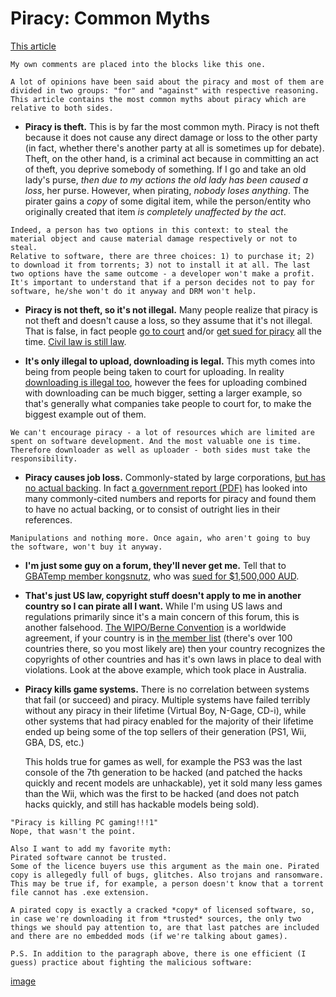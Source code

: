# Piracy: Common Myths​

[This article](https://gbatemp.net/threads/piracy-common-myths.344858/)

```
My own comments are placed into the blocks like this one.
```

```
A lot of opinions have been said about the piracy and most of them are divided in two groups: "for" and "against" with respective reasoning. This article contains the most common myths about piracy which are relative to both sides.
```

* **Piracy is theft.**
This is by far the most common myth. Piracy is not theft because it does not cause any direct damage or loss to the other party (in fact, whether there's another party at all is sometimes up for debate). Theft, on the other hand, is a criminal act because in committing an act of theft, you deprive somebody of something. If I go and take an old lady's purse, *then due to my actions the old lady has been caused a loss*, her purse. However, when pirating, *nobody loses anything*. The pirater gains a *copy* of some digital item, while the person/entity who originally created that item *is completely unaffected by the act*.


```
Indeed, a person has two options in this context: to steal the material object and cause material damage respectively or not to steal. 
Relative to software, there are three choices: 1) to purchase it; 2) to download it from torrents; 3) not to install it at all. The last two options have the same outcome - a developer won't make a profit.
It's important to understand that if a person decides not to pay for software, he/she won't do it anyway and DRM won't help.
```

* **Piracy is not theft, so it's not illegal.**
Many people realize that piracy is not theft and doesn't cause a loss, so they assume that it's not illegal. That is false, in fact people [go to court](https://www.yahoo.com/news/court-wont-reduce-students-music-download-fine-144922490.html) and/or [get sued for piracy](https://www.yahoo.com/news/minnesota-woman-loses-music-downloading-appeal-184218469.html) all the time. [Civil law is still law](http://www.diffen.com/difference/Civil_Law_vs_Criminal_Law).


* **It's only illegal to upload, downloading is legal.**
This myth comes into being from people being taken to court for uploading. In reality [downloading is illegal too](https://www.copyright.gov/help/faq/faq-fairuse.html#p2p), however the fees for uploading combined with downloading can be much bigger, setting a larger example, so that's generally what companies take people to court for, to make the biggest example out of them.

```
We can't encourage piracy - a lot of resources which are limited are spent on software development. And the most valuable one is time. Therefore downloader as well as uploader - both sides must take the responsibility.
```

* **Piracy causes job loss.**
Commonly-stated by large corporations, [but has no actual backing](https://arstechnica.com/tech-policy/2010/04/us-government-finally-admits-most-piracy-estimates-are-bogus/). In fact [a government report (PDF)](http://www.gao.gov/new.items/d10423.pdf) has looked into many commonly-cited numbers and reports for piracy and found them to have no actual backing, or to consist of outright lies in their references.

```
Manipulations and nothing more. Once again, who aren't going to buy the software, won't buy it anyway.
```

* **I'm just some guy on a forum, they'll never get me.**
Tell that to [GBATemp member kongsnutz](https://gbatemp.net/members/kongsnutz.131180/), who was [sued for $1,500,000 AUD](https://www.kotaku.com.au/2010/02/nintendo-wins-1-5m-aussie-piracy-settlement/).


* **That's just US law, copyright stuff doesn't apply to me in another country so I can pirate all I want.**
While I'm using US laws and regulations primarily since it's a main concern of this forum, this is another falsehood. [The WIPO/Berne Convention](http://www.wipo.int/treaties/en/text.jsp?file_id=283698) is a worldwide agreement, if your country is in [the member list](http://www.wipo.int/members/en/) (there's over 100 countries there, so you most likely are) then your country recognizes the copyrights of other countries and has it's own laws in place to deal with violations. Look at the above example, which took place in Australia.


* **Piracy kills game systems.**
There is no correlation between systems that fail (or succeed) and piracy. Multiple systems have failed terribly without any piracy in their lifetime (Virtual Boy, N-Gage, CD-i), while other systems that had piracy enabled for the majority of their lifetime ended up being some of the top sellers of their generation (PS1, Wii, GBA, DS, etc.)

  This holds true for games as well, for example the PS3 was the last console of the 7th generation to be hacked (and patched the hacks quickly and recent models are unhackable), yet it sold many less games than the Wii, which was the first to be hacked (and does not patch hacks quickly, and still has hackable models being sold).

```
"Piracy is killing PC gaming!!!1"
Nope, that wasn't the point.
```

```
Also I want to add my favorite myth:
Pirated software cannot be trusted.
Some of the licence buyers use this argument as the main one. Pirated copy is allegedly full of bugs, glitches. Also trojans and ransomware. This may be true if, for example, a person doesn't know that a torrent file cannot has .exe extension.

A pirated copy is exactly a cracked *copy* of licensed software, so, in case we're downloading it from *trusted* sources, the only two things we should pay attention to, are that last patches are included and there are no embedded mods (if we're talking about games).

P.S. In addition to the paragraph above, there is one efficient (I guess) practice about fighting the malicious software:
```
[image](http://media.boingboing.net/wp-content/uploads/2017/05/C_3yYxCXoAA11fU.jpg)
